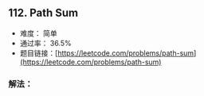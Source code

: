## 112. Path Sum


- 难度： 简单
- 通过率： 36.5%
- 题目链接：[https://leetcode.com/problems/path-sum](https://leetcode.com/problems/path-sum)



### 解法：